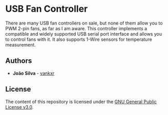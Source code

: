# USB Fan Controller
There are many USB fan controllers on sale, but none of them allow you to PWM 2-pin fans, as far as I am aware. This controller implements a compatible and widely supported USB serial port interface and allows you to control fans with it. It also supports 1-Wire sensors for temperature measurement.

## Authors

* **João Silva** - [vankxr](https://github.com/vankxr)

## License

The content of this repository is licensed under the [GNU General Public License v3.0](LICENSE).
